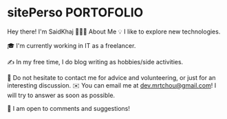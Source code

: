 # sitePerso PORTOFOLIO



Hey there! I'm SaidKhaj
👨🏻‍💻  About Me
💡  I like to explore new technologies.

🎓 I'm currently working in IT as a freelancer.

✍️ In my free time, I do blog writing as hobbies/side activities.

💬 Do not hesitate to contact me for advice and volunteering, or just for an interesting discussion.
✉️ You can email me at dev.mrtchou@gmail.com! I will try to answer as soon as possible.

📄 I am open to comments and suggestions!
